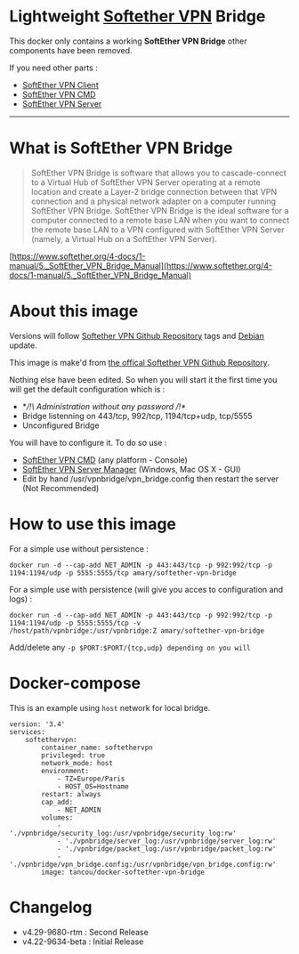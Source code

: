 # Lightweight [Softether VPN][softether] Bridge

This docker only contains a working **SoftEther VPN Bridge** other components have been removed.

If you need other parts :
* [SoftEther VPN Client][client-link]
* [SoftEther VPN CMD][cmd-link]
* [SoftEther VPN Server][server-link]
___

# What is SoftEther VPN Bridge
> SoftEther VPN Bridge is software that allows you to cascade-connect to a Virtual Hub of SoftEther VPN Server operating at a remote location and create a Layer-2 bridge connection between that VPN connection and a physical network adapter on a computer running SoftEther VPN Bridge. SoftEther VPN Bridge is the ideal software for a computer connected to a remote base LAN when you want to connect the remote base LAN to a VPN configured with SoftEther VPN Server (namely, a Virtual Hub on a SoftEther VPN Server).

[https://www.softether.org/4-docs/1-manual/5._SoftEther_VPN_Bridge_Manual](https://www.softether.org/4-docs/1-manual/5._SoftEther_VPN_Bridge_Manual)

# About this image
Versions will follow [Softether VPN Github Repository][softether-repository] tags and [Debian][debian-link] update.

This image is make'd from [the offical Softether VPN Github Repository][softether-repository].

Nothing else have been edited. So when you will start it the first time you will get the default configuration which is :
* **/!\ Administration without any password /!\**
* Bridge listenning on 443/tcp, 992/tcp, 1194/tcp+udp, tcp/5555
* Unconfigured Bridge

You will have to configure it. To do so use :
* [SoftEther VPN CMD][cmd-link] (any platform - Console)
* [SoftEther VPN Server Manager][softether-download] (Windows, Mac OS X - GUI)
* Edit by hand /usr/vpnbridge/vpn_bridge.config then restart the server (Not Recommended)

# How to use this image
For a simple use without persistence :
```
docker run -d --cap-add NET_ADMIN -p 443:443/tcp -p 992:992/tcp -p 1194:1194/udp -p 5555:5555/tcp amary/softether-vpn-bridge
```
For a simple use with persistence (will give you acces to configuration and logs) :
```
docker run -d --cap-add NET_ADMIN -p 443:443/tcp -p 992:992/tcp -p 1194:1194/udp -p 5555:5555/tcp -v /host/path/vpnbridge:/usr/vpnbridge:Z amary/softether-vpn-bridge
```
Add/delete any ```-p $PORT:$PORT/{tcp,udp} depending on you will ```

# Docker-compose

This is an example using `host` network for local bridge.

```
version: '3.4'
services:
    softethervpn:
        container_name: softethervpn
        privileged: true
        network_mode: host
        environment:
            - TZ=Europe/Paris
            - HOST_OS=Hostname
        restart: always
        cap_add:
            - NET_ADMIN
        volumes:
            - './vpnbridge/security_log:/usr/vpnbridge/security_log:rw'
            - './vpnbridge/server_log:/usr/vpnbridge/server_log:rw'
            - './vpnbridge/packet_log:/usr/vpnbridge/packet_log:rw'
            - './vpnbridge/vpn_bridge.config:/usr/vpnbridge/vpn_bridge.config:rw'
        image: tancou/docker-softether-vpn-bridge
```

# Changelog
* v4.29-9680-rtm : Second Release
* v4.22-9634-beta : Initial Release

[//]: <> (==== Reference Part ====)

[//]: <> (External Websites)
[softether]: https://www.softether.org/
[softether-download]: http://www.softether-download.com/en.aspx?product=softether
[softether-repository]: https://github.com/SoftEtherVPN/SoftEtherVPN

[client-link]: https://hub.docker.com/r/amary/softether-vpn-client/
[cmd-link]: https://hub.docker.com/r/amary/softether-vpn-cmd/
[server-link]: https://hub.docker.com/r/amary/softether-vpn-server/

[debian-link]: https://hub.docker.com/_/debian

[//]: <> (Repository Link)

[//]: <> (Badges)
[project-build-image]: https://travis-ci.org/AntoineMary/docker-softether-vpn-bridge.svg?branch=master
[project-build-link]: https://travis-ci.org/AntoineMary/docker-softether-vpn-bridge

[docker-build-image]: https://img.shields.io/docker/automated/amary/softether-vpn-bridge.svg
[docker-build-link]: https://hub.docker.com/r/amary/softether-vpn-bridge/

[docker-stars-image]: https://img.shields.io/docker/stars/amary/softether-vpn-bridge.svg
[docker-stars-link]: https://hub.docker.com/r/amary/softether-vpn-bridge/

[docker-pulls-image]: https://img.shields.io/docker/pulls/amary/softether-vpn-bridge.svg
[docker-pulls-link]: https://hub.docker.com/r/amary/softether-vpn-bridge/
